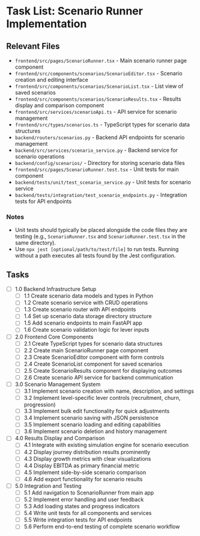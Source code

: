 # Task List: Scenario Runner Implementation

## Relevant Files

- `frontend/src/pages/ScenarioRunner.tsx` - Main scenario runner page component
- `frontend/src/components/scenarios/ScenarioEditor.tsx` - Scenario creation and editing interface
- `frontend/src/components/scenarios/ScenarioList.tsx` - List view of saved scenarios
- `frontend/src/components/scenarios/ScenarioResults.tsx` - Results display and comparison component
- `frontend/src/services/scenarioApi.ts` - API service for scenario management
- `frontend/src/types/scenarios.ts` - TypeScript types for scenario data structures
- `backend/routers/scenarios.py` - Backend API endpoints for scenario management
- `backend/src/services/scenario_service.py` - Backend service for scenario operations
- `backend/config/scenarios/` - Directory for storing scenario data files
- `frontend/src/pages/ScenarioRunner.test.tsx` - Unit tests for main component
- `backend/tests/unit/test_scenario_service.py` - Unit tests for scenario service
- `backend/tests/integration/test_scenario_endpoints.py` - Integration tests for API endpoints

### Notes

- Unit tests should typically be placed alongside the code files they are testing (e.g., `ScenarioRunner.tsx` and `ScenarioRunner.test.tsx` in the same directory).
- Use `npx jest [optional/path/to/test/file]` to run tests. Running without a path executes all tests found by the Jest configuration.

## Tasks

- [ ] 1.0 Backend Infrastructure Setup
  - [ ] 1.1 Create scenario data models and types in Python
  - [ ] 1.2 Create scenario service with CRUD operations
  - [ ] 1.3 Create scenario router with API endpoints
  - [ ] 1.4 Set up scenario data storage directory structure
  - [ ] 1.5 Add scenario endpoints to main FastAPI app
  - [ ] 1.6 Create scenario validation logic for lever inputs
- [ ] 2.0 Frontend Core Components
  - [ ] 2.1 Create TypeScript types for scenario data structures
  - [ ] 2.2 Create main ScenarioRunner page component
  - [ ] 2.3 Create ScenarioEditor component with form controls
  - [ ] 2.4 Create ScenarioList component for saved scenarios
  - [ ] 2.5 Create ScenarioResults component for displaying outcomes
  - [ ] 2.6 Create scenario API service for backend communication
- [ ] 3.0 Scenario Management System
  - [ ] 3.1 Implement scenario creation with name, description, and settings
  - [ ] 3.2 Implement level-specific lever controls (recruitment, churn, progression)
  - [ ] 3.3 Implement bulk edit functionality for quick adjustments
  - [ ] 3.4 Implement scenario saving with JSON persistence
  - [ ] 3.5 Implement scenario loading and editing capabilities
  - [ ] 3.6 Implement scenario deletion and history management
- [ ] 4.0 Results Display and Comparison
  - [ ] 4.1 Integrate with existing simulation engine for scenario execution
  - [ ] 4.2 Display journey distribution results prominently
  - [ ] 4.3 Display growth metrics with clear visualizations
  - [ ] 4.4 Display EBITDA as primary financial metric
  - [ ] 4.5 Implement side-by-side scenario comparison
  - [ ] 4.6 Add export functionality for scenario results
- [ ] 5.0 Integration and Testing
  - [ ] 5.1 Add navigation to ScenarioRunner from main app
  - [ ] 5.2 Implement error handling and user feedback
  - [ ] 5.3 Add loading states and progress indicators
  - [ ] 5.4 Write unit tests for all components and services
  - [ ] 5.5 Write integration tests for API endpoints
  - [ ] 5.6 Perform end-to-end testing of complete scenario workflow 
